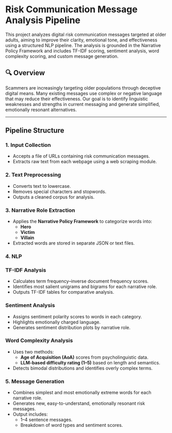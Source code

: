 # Risk Communication Message Analysis Pipeline

This project analyzes digital risk communication messages targeted at older adults, aiming to improve their clarity, emotional tone, and effectiveness using a structured NLP pipeline. The analysis is grounded in the Narrative Policy Framework and includes TF-IDF scoring, sentiment analysis, word complexity scoring, and custom message generation.

## 🔍 Overview

Scammers are increasingly targeting older populations through deceptive digital means. Many existing messages use complex or negative language that may reduce their effectiveness. Our goal is to identify linguistic weaknesses and strengths in current messaging and generate simplified, emotionally resonant alternatives.

---

## Pipeline Structure

### 1. Input Collection
- Accepts a file of URLs containing risk communication messages.
- Extracts raw text from each webpage using a web scraping module.

### 2. Text Preprocessing
- Converts text to lowercase.
- Removes special characters and stopwords.
- Outputs a cleaned corpus for analysis.

### 3. Narrative Role Extraction
- Applies the **Narrative Policy Framework** to categorize words into:
  - **Hero**
  - **Victim**
  - **Villain**
- Extracted words are stored in separate JSON or text files.

### 4. NLP
### TF-IDF Analysis
- Calculates term frequency–inverse document frequency scores.
- Identifies most salient unigrams and bigrams for each narrative role.
- Outputs TF-IDF tables for comparative analysis.

### Sentiment Analysis
- Assigns sentiment polarity scores to words in each category.
- Highlights emotionally charged language.
- Generates sentiment distribution plots by narrative role.

### Word Complexity Analysis
- Uses two methods:
  - **Age of Acquisition (AoA)** scores from psycholinguistic data.
  - **LLM-based difficulty rating (1–5)** based on length and semantics.
- Detects bimodal distributions and identifies overly complex terms.

### 5. Message Generation
- Combines simplest and most emotionally extreme words for each narrative role.
- Generates new, easy-to-understand, emotionally resonant risk messages.
- Output includes:
  - 1–4 sentence messages.
  - Breakdown of word types and sentiment scores.
